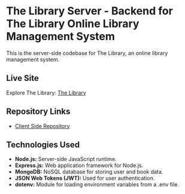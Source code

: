 # The Library Server - Backend for The Library Online Library Management System

This is the server-side codebase for The Library, an online library management system.

## Live Site

Explore The Library: [The Library](https://the-library-0.netlify.app/)

## Repository Links

-  [Client Side Repository](https://github.com/mspsohan/library-management-server)

## Technologies Used

-  **Node.js:** Server-side JavaScript runtime.
-  **Express.js:** Web application framework for Node.js.
-  **MongoDB:** NoSQL database for storing user and book data.
-  **JSON Web Tokens (JWT):** Used for user authentication.
-  **dotenv:** Module for loading environment variables from a .env file.
